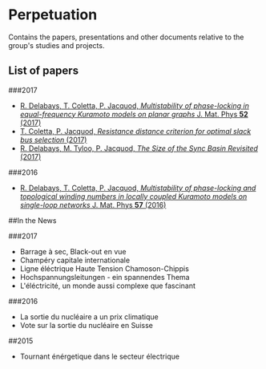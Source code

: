 # Perpetuation
Contains the papers, presentations and other documents relative to the group's studies and projects.

## List of papers

###2017
* [R. Delabays, T. Coletta, P. Jacquod, *Multistability of phase-locking in equal-frequency Kuramoto models on planar graphs* J. Mat. Phys **52** (2017)](https://github.com/GeeeHesso/Perpetuation/tree/master/2017/Multistability_of_phase-locking_in_equal-frequency_Kuramoto_models_on_planar_graphs)
* [T. Coletta, P. Jacquod, *Resistance distance criterion for optimal slack bus selection* (2017)](https://github.com/GeeeHesso/Perpetuation/tree/master/2017/Resistance_Distance_Criterion_for_Optimal_Slack_Bus_Selection)
* [R. Delabays, M. Tyloo, P. Jacquod, *The Size of the Sync Basin Revisited* (2017)](https://github.com/GeeeHesso/Perpetuation/tree/master/2017/The_Size_of_the_Sync_Basin_Revisited)

###2016
* [R. Delabays, T. Coletta, P. Jacquod, *Multistability of phase-locking and topological winding numbers in locally coupled Kuramoto models on single-loop networks* J. Mat. Phys **57** (2016)](http://github.com/GeeeHesso/Perpetuation/tree/master/2016/Multistability_of_phase-locking_and_topological_winding_numbers_in_locally_coupled_Kuramoto_models_on_single-loop_networks)

##In the News

###2017

* Barrage à sec, Black-out en vue
* Champéry capitale internationale
* Ligne éléctrique Haute Tension Chamoson-Chippis
* Hochspannungsleitungen - ein spannendes Thema
* L'éléctricité, un monde aussi complexe que fascinant


###2016

* La sortie du nucléaire a un prix climatique
* Vote sur la sortie du nucléaire en Suisse

##2015

* Tournant énérgetique dans le secteur électrique
